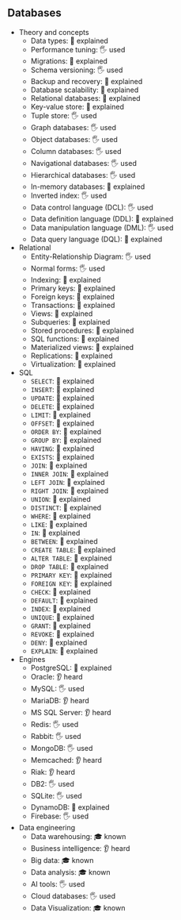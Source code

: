 ## Databases

- Theory and concepts
  - Data types: 🙋 explained
  - Performance tuning: 🖐️ used
  - Migrations: 🙋 explained
  - Schema versioning: 🖐️ used
  - Backup and recovery: 🙋 explained
  - Database scalability: 🙋 explained
  - Relational databases: 🙋 explained
  - Key-value store: 🙋 explained
  - Tuple store: 🖐️ used
  - Graph databases: 🖐️ used
  - Object databases: 🖐️ used
  - Column databases: 🖐️ used
  - Navigational databases: 🖐️ used
  - Hierarchical databases: 🖐️ used
  - In-memory databases: 🙋 explained
  - Inverted index: 🖐️ used
  - Data control language (DCL): 🖐️ used
  - Data definition language (DDL): 🙋 explained
  - Data manipulation language (DML): 🖐️ used
  - Data query language (DQL): 🙋 explained
- Relational
  - Entity-Relationship Diagram: 🖐️ used
  - Normal forms: 🖐️ used
  - Indexing: 🙋 explained
  - Primary keys: 🙋 explained
  - Foreign keys: 🙋 explained
  - Transactions: 🙋 explained
  - Views: 🙋 explained
  - Subqueries: 🙋 explained
  - Stored procedures: 🙋 explained
  - SQL functions: 🙋 explained
  - Materialized views: 🙋 explained
  - Replications: 🙋 explained
  - Virtualization: 🙋 explained
- SQL
  - `SELECT`: 🙋 explained
  - `INSERT`: 🙋 explained
  - `UPDATE`: 🙋 explained
  - `DELETE`: 🙋 explained
  - `LIMIT`: 🙋 explained
  - `OFFSET`: 🙋 explained
  - `ORDER BY`: 🙋 explained
  - `GROUP BY`: 🙋 explained
  - `HAVING`: 🙋 explained
  - `EXISTS`: 🙋 explained
  - `JOIN`: 🙋 explained
  - `INNER JOIN`: 🙋 explained
  - `LEFT JOIN`: 🙋 explained
  - `RIGHT JOIN`: 🙋 explained
  - `UNION`: 🙋 explained
  - `DISTINCT`: 🙋 explained
  - `WHERE`: 🙋 explained
  - `LIKE`: 🙋 explained
  - `IN`: 🙋 explained
  - `BETWEEN`: 🙋 explained
  - `CREATE TABLE`: 🙋 explained
  - `ALTER TABLE`: 🙋 explained
  - `DROP TABLE`: 🙋 explained
  - `PRIMARY KEY`: 🙋 explained
  - `FOREIGN KEY`: 🙋 explained
  - `CHECK`: 🙋 explained
  - `DEFAULT`: 🙋 explained
  - `INDEX`: 🙋 explained
  - `UNIQUE`: 🙋 explained
  - `GRANT`: 🙋 explained
  - `REVOKE`: 🙋 explained
  - `DENY`: 🙋 explained
  - `EXPLAIN`: 🙋 explained
- Engines
  - PostgreSQL: 🙋 explained
  - Oracle: 👂 heard
  - MySQL: 🖐️ used
  - MariaDB: 👂 heard
  - MS SQL Server: 👂 heard
  - Redis: 🖐️ used
  - Rabbit: 🖐️ used
  - MongoDB: 🖐️ used
  - Memcached: 👂 heard
  - Riak: 👂 heard
  - DB2: 🖐️ used
  - SQLite: 🖐️ used
  - DynamoDB: 🙋 explained
  - Firebase: 🖐️ used
- Data engineering
  - Data warehousing: 🎓 known
  - Business intelligence: 👂 heard
  - Big data: 🎓 known
  - Data analysis: 🎓 known
  - AI tools: 🖐️ used
  - Cloud databases: 🖐️ used
  - Data Visualization: 🎓 known
